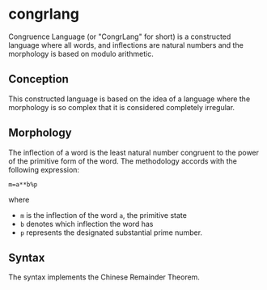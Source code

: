 # congrlang
Congruence Language (or "CongrLang" for short) is a constructed language where all words, and inflections are natural numbers and the morphology is based on modulo arithmetic.
## Conception
This constructed language is based on the idea of a language where the morphology is so complex that it is considered completely irregular.
## Morphology
The inflection of a word is the least natural number congruent to the power of the primitive form of the word. The methodology accords with the following expression:
```
m=a**b%p
```
where
* `m` is the inflection of the word `a`, the primitive state
* `b` denotes which inflection the word has
* `p` represents the designated substantial prime number.
## Syntax
The syntax implements the Chinese Remainder Theorem.
